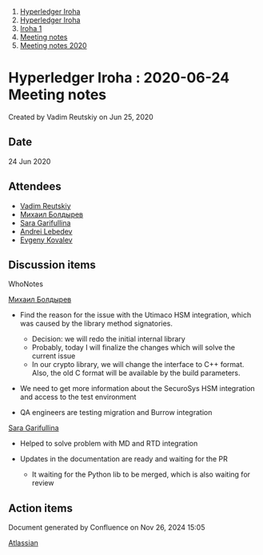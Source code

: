 1. [Hyperledger Iroha](index.html)
2. [Hyperledger Iroha](Hyperledger-Iroha_20873224.html)
3. [Iroha 1](Iroha-1_21015959.html)
4. [Meeting notes](Meeting-notes_21016018.html)
5. [Meeting notes 2020](Meeting-notes-2020_21016022.html)

# Hyperledger Iroha : 2020-06-24 Meeting notes

Created by Vadim Reutskiy on Jun 25, 2020

## Date

24 Jun 2020

## Attendees

- [Vadim Reutskiy](https://lf-hyperledger.atlassian.net/wiki/people/5b8d04b72786fb2bf79a7405?ref=confluence)
- [Михаил Болдырев](https://lf-hyperledger.atlassian.net/wiki/people/557058:584193b8-9303-4b5a-8cb3-8153294c8cc2?ref=confluence)
- [Sara Garifullina](https://lf-hyperledger.atlassian.net/wiki/people/5b6c115b2c9bd83c03707f95?ref=confluence)
- [Andrei Lebedev](https://lf-hyperledger.atlassian.net/wiki/people/557058:c02f1b3d-42e6-4519-ba84-2d0476dccbc9?ref=confluence)
- [Evgeny Kovalev](https://lf-hyperledger.atlassian.net/wiki/people/712020:594f9075-4294-4635-bee5-2184c91eb7b6?ref=confluence)

## Discussion items

WhoNotes

[Михаил Болдырев](https://lf-hyperledger.atlassian.net/wiki/people/557058:584193b8-9303-4b5a-8cb3-8153294c8cc2?ref=confluence)

- Find the reason for the issue with the Utimaco HSM integration, which was caused by the library method signatories.
  
  - Decision: we will redo the initial internal library
  - Probably, today I will finalize the changes which will solve the current issue
  - In our crypto library, we will change the interface to C++ format. Also, the old C format will be available by the build parameters.
- We need to get more information about the SecuroSys HSM integration and access to the test environment
- QA engineers are testing migration and Burrow integration

[Sara Garifullina](https://lf-hyperledger.atlassian.net/wiki/people/5b6c115b2c9bd83c03707f95?ref=confluence)

- Helped to solve problem with MD and RTD integration
- Updates in the documentation are ready and waiting for the PR
  
  - It waiting for the Python lib to be merged, which is also waiting for review

## Action items

Document generated by Confluence on Nov 26, 2024 15:05

[Atlassian](http://www.atlassian.com/)
